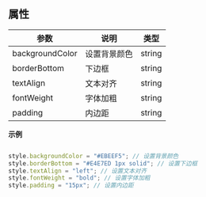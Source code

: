 ##   属性  
 
| 参数    | 说明      | 类型 |
| ------- |---------|-----| 
|  backgroundColor  |  设置背景颜色  |  string  |  
|  borderBottom  |  下边框  |  string  |  
|  textAlign  |  文本对齐  |  string  |  
|  fontWeight  |  字体加粗  |  string  |  
|  padding  |  内边距  |  string  | 

**示例**
```javascript

style.backgroundColor = "#EBEEF5"; // 设置背景颜色
style.borderBottom = "#E4E7ED 1px solid"; // 设置下边框
style.textAlign = "left"; // 设置文本对齐
style.fontWeight = "bold"; // 设置字体加粗
style.padding = "15px"; // 设置内边距

```

